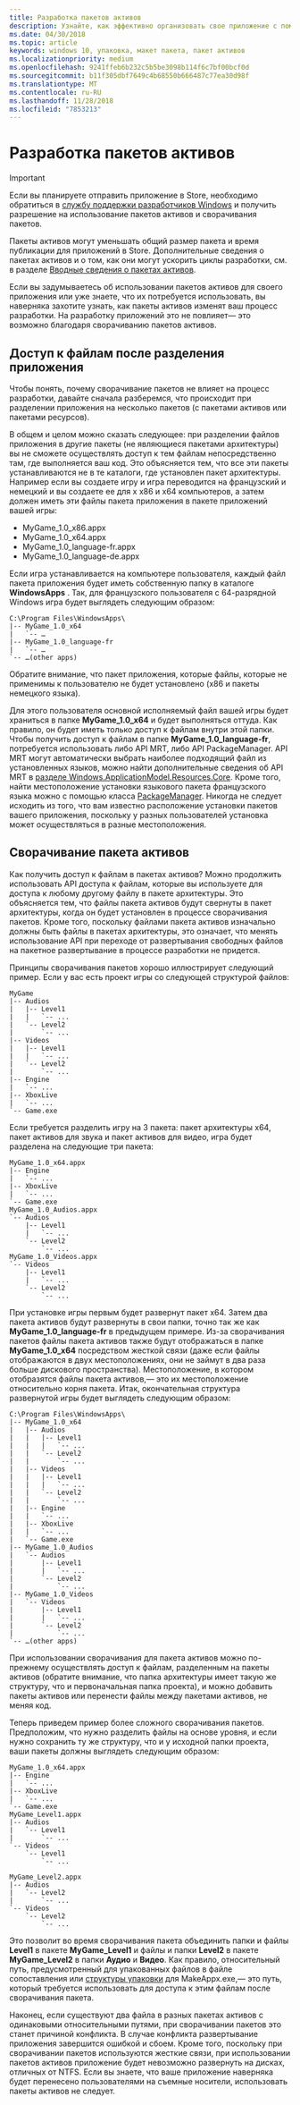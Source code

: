 ```yaml
---
title: Разработка пакетов активов
description: Узнайте, как эффективно организовать свое приложение с помощью пакетов активов и сворачивания пакетов.
ms.date: 04/30/2018
ms.topic: article
keywords: windows 10, упаковка, макет пакета, пакет активов
ms.localizationpriority: medium
ms.openlocfilehash: 9241ffeb6b232c5b5be3098b114f6c7bf00bcf0d
ms.sourcegitcommit: b11f305dbf7649c4b68550b666487c77ea30d98f
ms.translationtype: MT
ms.contentlocale: ru-RU
ms.lasthandoff: 11/28/2018
ms.locfileid: "7853213"
---
```

# <a name="developing-with-asset-packages-and-package-folding"></a>Разработка пакетов активов 

> [!IMPORTANT]
> Если вы планируете отправить приложение в Store, необходимо обратиться в [службу поддержки разработчиков Windows](https://developer.microsoft.com/windows/support) и получить разрешение на использование пакетов активов и сворачивания пакетов.

Пакеты активов могут уменьшать общий размер пакета и время публикации для приложений в Store. Дополнительные сведения о пакетах активов и о том, как они могут ускорить циклы разработки, см. в разделе [Вводные сведения о пакетах активов](asset-packages.md).

Если вы задумываетесь об использовании пакетов активов для своего приложения или уже знаете, что их потребуется использовать, вы наверняка захотите узнать, как пакеты активов изменят ваш процесс разработки. На разработку приложений это не повлияет— это возможно благодаря сворачиванию пакетов активов.

## <a name="file-access-after-splitting-your-app"></a>Доступ к файлам после разделения приложения

Чтобы понять, почему сворачивание пакетов не влияет на процесс разработки, давайте сначала разберемся, что происходит при разделении приложения на несколько пакетов (с пакетами активов или пакетами ресурсов). 

В общем и целом можно сказать следующее: при разделении файлов приложения в другие пакеты (не являющиеся пакетами архитектуры) вы не сможете осуществлять доступ к тем файлам непосредственно там, где выполняется ваш код. Это объясняется тем, что все эти пакеты устанавливаются не в те каталоги, где установлен пакет архитектуры. Например если вы создаете игру и игра переводится на французский и немецкий и вы создаете ее для x x86 и x64 компьютеров, а затем должен иметь эти файлы пакета приложения в пакете приложений вашей игры:

-   MyGame_1.0_x86.appx
-   MyGame_1.0_x64.appx
-   MyGame_1.0_language-fr.appx
-   MyGame_1.0_language-de.appx

Если игра устанавливается на компьютере пользователя, каждый файл пакета приложения будет иметь собственную папку в каталоге **WindowsApps** . Так, для французского пользователя с 64-разрядной Windows игра будет выглядеть следующим образом:

```example
C:\Program Files\WindowsApps\
|-- MyGame_1.0_x64
|   `-- …
|-- MyGame_1.0_language-fr
|   `-- …
`-- …(other apps)
```

Обратите внимание, что пакет приложения, которые файлы, которые не применимы к пользователю не будет установлено (x86 и пакеты немецкого языка). 

Для этого пользователя основной исполняемый файл вашей игры будет храниться в папке **MyGame_1.0_x64** и будет выполняться оттуда. Как правило, он будет иметь только доступ к файлам внутри этой папки. Чтобы получить доступ к файлам в папке **MyGame_1.0_language-fr**, потребуется использовать либо API MRT, либо API PackageManager. API MRT могут автоматически выбрать наиболее подходящий файл из установленных языков, можно найти дополнительные сведения об API MRT в [разделе Windows.ApplicationModel.Resources.Core](https://docs.microsoft.com/uwp/api/windows.applicationmodel.resources.core). Кроме того, найти местоположение установки языкового пакета французского языка можно с помощью класса [PackageManager](https://docs.microsoft.com/uwp/api/Windows.Management.Deployment.PackageManager). Никогда не следует исходить из того, что вам известно расположение установки пакетов вашего приложения, поскольку у разных пользователей установка может осуществляться в разные местоположения. 

## <a name="asset-package-folding"></a>Сворачивание пакета активов

Как получить доступ к файлам в пакетах активов? Можно продолжить использовать API доступа к файлам, которые вы используете для доступа к любому другому файлу в пакете архитектуры. Это объясняется тем, что файлы пакета активов будут свернуты в пакет архитектуры, когда он будет установлен в процессе сворачивания пакетов. Кроме того, поскольку файлами пакета активов изначально должны быть файлы в пакетах архитектуры, это означает, что менять использование API при переходе от развертывания свободных файлов на пакетное развертывание в процессе разработки не придется. 

Принципы сворачивания пакетов хорошо иллюстрирует следующий пример. Если у вас есть проект игры со следующей структурой файлов:

```example
MyGame
|-- Audios
|   |-- Level1
|   |   `-- ...
|   `-- Level2
|       `-- ...
|-- Videos
|   |-- Level1
|   |   `-- ...
|   `-- Level2
|       `-- ...
|-- Engine
|   `-- ...
|-- XboxLive
|   `-- ...
`-- Game.exe
```

Если требуется разделить игру на 3 пакета: пакет архитектуры x64, пакет активов для звука и пакет активов для видео, игра будет разделена на следующие три пакета:

```example
MyGame_1.0_x64.appx
|-- Engine
|   `-- ...
|-- XboxLive
|   `-- ...
`-- Game.exe
MyGame_1.0_Audios.appx
`-- Audios
    |-- Level1
    |   `-- ...
    `-- Level2
        `-- ...
MyGame_1.0_Videos.appx
`-- Videos
    |-- Level1
    |   `-- ...
    `-- Level2
        `-- ...
```

При установке игры первым будет развернут пакет x64. Затем два пакета активов будут развернуты в свои папки, точно так же как **MyGame_1.0_language-fr** в предыдущем примере. Из-за сворачивания пакетов файлы пакета активов также будут отображаться в папке **MyGame_1.0_x64** посредством жесткой связи (даже если файлы отображаются в двух местоположениях, они не займут в два раза больше дискового пространства). Местоположение, в котором отобразятся файлы пакета активов,— это их местоположение относительно корня пакета. Итак, окончательная структура развернутой игры будет выглядеть следующим образом:

```example 
C:\Program Files\WindowsApps\
|-- MyGame_1.0_x64
|   |-- Audios
|   |   |-- Level1
|   |   |   `-- ...
|   |   `-- Level2
|   |       `-- ...
|   |-- Videos
|   |   |-- Level1
|   |   |   `-- ...
|   |   `-- Level2
|   |       `-- ...
|   |-- Engine
|   |   `-- ...
|   |-- XboxLive
|   |   `-- ...
|   `-- Game.exe
|-- MyGame_1.0_Audios
|   `-- Audios
|       |-- Level1
|       |   `-- ...
|       `-- Level2
|           `-- ...
|-- MyGame_1.0_Videos
|   `-- Videos
|       |-- Level1
|       |   `-- ...
|       `-- Level2
|           `-- ...
`-- …(other apps)
```

При использовании сворачивания для пакета активов можно по-прежнему осуществлять доступ к файлам, разделенным на пакеты активов (обратите внимание, что папка архитектуры имеет такую же структуру, что и первоначальная папка проекта), и можно добавить пакеты активов или перенести файлы между пакетами активов, не меняя код. 

Теперь приведем пример более сложного сворачивания пакетов. Предположим, что нужно разделить файлы на основе уровня, и если нужно сохранить ту же структуру, что и у исходной папки проекта, ваши пакеты должны выглядеть следующим образом:

```example
MyGame_1.0_x64.appx
|-- Engine
|   `-- ...
|-- XboxLive
|   `-- ...
`-- Game.exe
MyGame_Level1.appx
|-- Audios
|   `-- Level1
|       `-- ...
`-- Videos
    `-- Level1
        `-- ...

MyGame_Level2.appx
|-- Audios
|   `-- Level2
|       `-- ...
`-- Videos
    `-- Level2
        `-- ...
```
Это позволит во время сворачивания пакета объединить папки и файлы **Level1** в пакете **MyGame_Level1** и файлы и папки **Level2** в пакете **MyGame_Level2** в папки **Аудио** и **Видео**. Как правило, относительный путь, предусмотренный для упакованных файлов в файле сопоставления или [структуры упаковки](packaging-layout.md) для MakeAppx.exe,— это путь, который требуется использовать для доступа к этим файлам после сворачивания пакета. 

Наконец, если существуют два файла в разных пакетах активов с одинаковыми относительными путями, при сворачивании пакетов это станет причиной конфликта. В случае конфликта развертывание приложения завершится ошибкой и сбоем. Кроме того, поскольку при сворачивании пакетов используются жесткие связи, при использовании пакетов активов приложение будет невозможно развернуть на дисках, отличных от NTFS. Если вы знаете, что ваше приложение наверняка будет перенесено пользователями на съемные носители, использовать пакеты активов не следует. 


